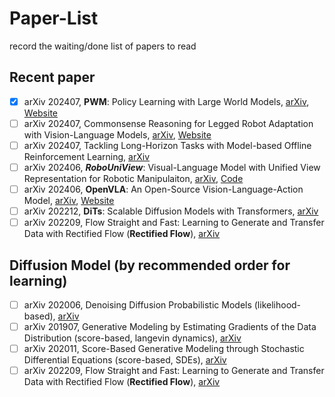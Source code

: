 # Paper-List
record the waiting/done list of papers to read

## Recent paper
- [x] arXiv 202407, **PWM**: Policy Learning with Large World Models, [arXiv](https://arxiv.org/pdf/2407.02466), [Website](https://www.imgeorgiev.com/pwm/)
- [ ] arXiv 202407, Commonsense Reasoning for Legged Robot Adaptation with Vision-Language Models, [arXiv](https://arxiv.org/pdf/2407.02666), [Website](https://anniesch.github.io/vlm-pc/)
- [ ] arXiv 202407, Tackling Long-Horizon Tasks with Model-based Offline Reinforcement Learning, [arXiv](https://arxiv.org/abs/2407.00699)
- [ ] arXiv 202406, ***RoboUniView***: Visual-Language Model with Unified View Representation for Robotic Manipulaiton, [arXiv](https://arxiv.org/pdf/2406.18977), [Code](https://github.com/liufanfanlff/RoboUniview)
- [ ] arXiv 202406, **OpenVLA**: An Open-Source Vision-Language-Action Model, [arXiv](https://arxiv.org/pdf/2406.09246), [Website](https://openvla.github.io/)
- [ ] arXiv 202212, **DiTs**: Scalable Diffusion Models with Transformers, [arXiv](https://arxiv.org/pdf/2212.09748)
- [ ] arXiv 202209, Flow Straight and Fast: Learning to Generate and Transfer Data with Rectified Flow (**Rectified Flow**), [arXiv](https://arxiv.org/abs/2209.03003)

## Diffusion Model (by recommended order for learning)
- [ ] arXiv 202006, Denoising Diffusion Probabilistic Models (likelihood-based), [arXiv](https://arxiv.org/pdf/2006.11239)
- [ ] arXiv 201907, Generative Modeling by Estimating Gradients of the Data Distribution (score-based, langevin dynamics), [arXiv](https://arxiv.org/pdf/1907.05600)
- [ ] arXiv 202011, Score-Based Generative Modeling through Stochastic Differential Equations (score-based, SDEs), [arXiv](https://arxiv.org/pdf/2011.13456)
- [ ] arXiv 202209, Flow Straight and Fast: Learning to Generate and Transfer Data with Rectified Flow (**Rectified Flow**), [arXiv](https://arxiv.org/abs/2209.03003)
